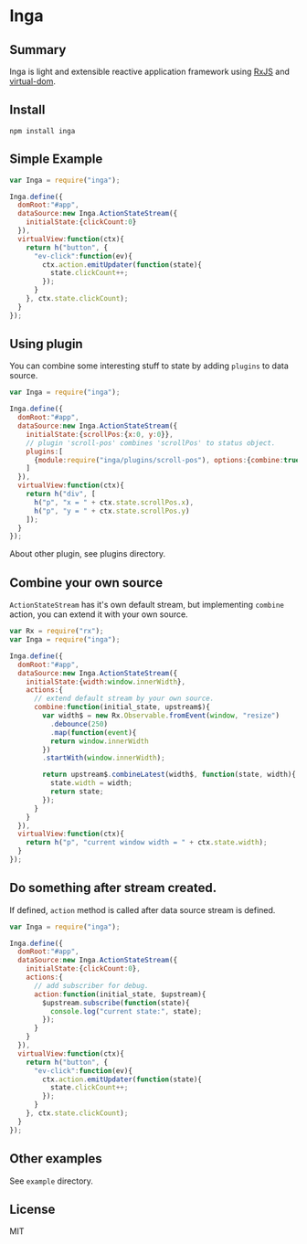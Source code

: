 # Inga

## Summary

Inga is light and extensible reactive application framework using [RxJS](https://github.com/Reactive-Extensions/RxJS) and [virtual-dom](https://github.com/Matt-Esch/virtual-dom).

## Install

```
npm install inga
```

## Simple Example

```javascript
var Inga = require("inga");

Inga.define({
  domRoot:"#app",
  dataSource:new Inga.ActionStateStream({
    initialState:{clickCount:0}
  }),
  virtualView:function(ctx){
    return h("button", {
      "ev-click":function(ev){
        ctx.action.emitUpdater(function(state){
          state.clickCount++;
        });
      }
    }, ctx.state.clickCount);
  }
});
```

## Using plugin

You can combine some interesting stuff to state by adding `plugins` to data source.

```javascript
var Inga = require("inga");

Inga.define({
  domRoot:"#app",
  dataSource:new Inga.ActionStateStream({
    initialState:{scrollPos:{x:0, y:0}},
    // plugin 'scroll-pos' combines 'scrollPos' to status object.
    plugins:[
      {module:require("inga/plugins/scroll-pos"), options:{combine:true}}
    ]
  }),
  virtualView:function(ctx){
    return h("div", [
      h("p", "x = " + ctx.state.scrollPos.x),
      h("p", "y = " + ctx.state.scrollPos.y)
    ]);
  }
});
```

About other plugin, see plugins directory.


## Combine your own source

`ActionStateStream` has it's own default stream, but implementing `combine` action, you can extend it with your own source.

```javascript
var Rx = require("rx");
var Inga = require("inga");

Inga.define({
  domRoot:"#app",
  dataSource:new Inga.ActionStateStream({
    initialState:{width:window.innerWidth},
    actions:{
      // extend default stream by your own source.
      combine:function(initial_state, upstream$){
        var width$ = new Rx.Observable.fromEvent(window, "resize")
          .debounce(250)
          .map(function(event){
          return window.innerWidth
        })
        .startWith(window.innerWidth);

        return upstream$.combineLatest(width$, function(state, width){
          state.width = width;
          return state;
        });
      }
    }
  }),
  virtualView:function(ctx){
    return h("p", "current window width = " + ctx.state.width);
  }
});
```

## Do something after stream created.

If defined, `action` method is called after data source stream is defined.

```javascript
var Inga = require("inga");

Inga.define({
  domRoot:"#app",
  dataSource:new Inga.ActionStateStream({
    initialState:{clickCount:0},
    actions:{
      // add subscriber for debug.
      action:function(initial_state, $upstream){
        $upstream.subscribe(function(state){
          console.log("current state:", state);
        });
      }
    }
  }),
  virtualView:function(ctx){
    return h("button", {
      "ev-click":function(ev){
        ctx.action.emitUpdater(function(state){
          state.clickCount++;
        });
      }
    }, ctx.state.clickCount);
  }
});
```

## Other examples

See `example` directory.

## License

MIT
